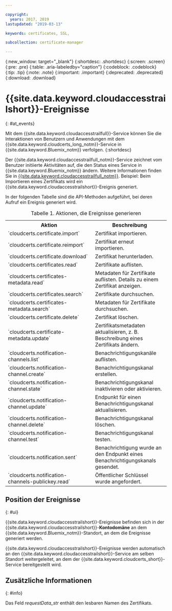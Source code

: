 ```yaml
---

copyright:
  years: 2017, 2019
lastupdated: "2019-03-13"

keywords: certificates, SSL, 

subcollection: certificate-manager

---
```


{:new_window: target="_blank"}
{:shortdesc: .shortdesc}
{:screen: .screen}
{:pre: .pre}
{:table: .aria-labeledby="caption"}
{:codeblock: .codeblock}
{:tip: .tip}
{:note: .note}
{:important: .important}
{:deprecated: .deprecated}
{:download: .download}

# {{site.data.keyword.cloudaccesstrailshort}}-Ereignisse  
{: #at_events}

Mit dem {{site.data.keyword.cloudaccesstrailfull}}-Service können Sie die Interaktionen von Benutzern und Anwendungen mit dem {{site.data.keyword.cloudcerts_long_notm}}-Service in {{site.data.keyword.Bluemix_notm}} verfolgen.
{:shortdesc}

Der {{site.data.keyword.cloudaccesstrailfull_notm}}-Service zeichnet vom Benutzer initiierte Aktivitäten auf, die den Status eines Service in {{site.data.keyword.Bluemix_notm}} ändern. Weitere Informationen finden Sie in [{{site.data.keyword.cloudaccesstrailfull_notm}}](/docs/services/cloud-activity-tracker?topic=cloud-activity-tracker-getting-started#getting-started). Beispiel: Beim Importieren eines Zertifikats wird ein {{site.data.keyword.cloudaccesstrailshort}}-Ereignis generiert.

In der folgenden Tabelle sind die API-Methoden aufgeführt, bei deren Aufruf ein Ereignis generiert wird.

<table>
  <caption>Tabelle 1. Aktionen, die Ereignisse generieren</caption>
  <tr>
    <th>Aktion</th>
	  <th>Beschreibung</th>
  </tr>
  <tr>
    <td>`cloudcerts.certificate.import`</td>
	  <td>Zertifikat importieren.</td>
  </tr>
  <tr>
    <td>`cloudcerts.certificate.reimport`</td>
	  <td>Zertifikat erneut importieren.</td>
  </tr>
  <tr>
    <td>`cloudcerts.certificate.download`</td>
	  <td>Zertifikat herunterladen.</td>
  </tr>
  <tr>
    <td>`cloudcerts.certificates.read`</td>
	  <td>Zertifikate auflisten.</td>
  </tr>
  <tr>
    <td>`cloudcerts.certificates-metadata.read`</td>
	  <td>Metadaten für Zertifikate auflisten. Details zu einem Zertifikat anzeigen.</td>
  </tr>
  <tr>
    <td>`cloudcerts.certificates.search`</td>
	  <td>Zertifikate durchsuchen.</td>
  </tr>
  <tr>
    <td>`cloudcerts.certificates-metadata.search`</td>
	  <td>Metadaten für Zertifikate durchsuchen.</td>
  </tr>
  <tr>
    <td>`cloudcerts.certificate.delete`</td>
	  <td>Zertifikat löschen.</td>
  </tr>
  <tr>
    <td>`cloudcerts.certificate-metadata.update`</td>
	  <td>Zertifikatsmetadaten aktualisieren, z. B. Beschreibung eines Zertifikats ändern.</td>
  </tr>
  <tr>
    <td>`cloudcerts.notification-channels.list`</td>
	  <td>Benachrichtigungskanäle auflisten.</td>
  </tr>
  <tr>
    <td>`cloudcerts.notification-channel.create`</td>
	  <td>Benachrichtigungskanal erstellen.</td>
  </tr>
  <tr>
    <td>`cloudcerts.notification-channel.state`</td>
	  <td>Benachrichtigungskanal inaktivieren oder aktivieren.</td>
  </tr>
  <tr>
    <td>`cloudcerts.notification-channel.update`</td>
	  <td>Endpunkt für einen Benachrichtigungskanal aktualisieren.</td>
  </tr>
  <tr>
    <td>`cloudcerts.notification-channel.delete`</td>
	  <td>Benachrichtigungskanal löschen.</td>
  </tr>
  <tr>
    <td>`cloudcerts.notification-channel.test`</td>
	  <td>Benachrichtigungskanal testen.</td>
  </tr>
  <tr>
    <td>`cloudcerts.notification.sent`</td>
	  <td>Benachrichtigung wurde an den Endpunkt eines Benachrichtigungskanals gesendet.</td>
  </tr>
  <tr>
    <td>`cloudcerts.notification-channels-publickey.read`</td>
	  <td>Öffentlicher Schlüssel wurde angefordert.</td>
  </tr>
</table>

## Position der Ereignisse
{: #ui}

{{site.data.keyword.cloudaccesstrailshort}}-Ereignisse befinden sich in der {{site.data.keyword.cloudaccesstrailshort}}-**Kontodomäne** an dem {{site.data.keyword.Bluemix_notm}}-Standort, an dem die Ereignisse generiert werden.

{{site.data.keyword.cloudaccesstrailshort}}-Ereignisse werden automatisch an den {{site.data.keyword.cloudaccesstrailshort}}-Service am selben Standort weitergeleitet, an dem der {{site.data.keyword.cloudcerts_short}}-Service bereitgestellt wird.

## Zusätzliche Informationen
{: #info}

Das Feld *requestData_str* enthält den lesbaren Namen des Zertifikats.
